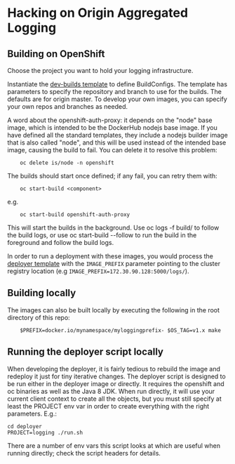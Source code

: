 # Hacking on Origin Aggregated Logging

## Building on OpenShift
Choose the project you want to hold your logging infrastructure.

Instantiate the [dev-builds template](hack/templates/dev-builds.yaml)
to define BuildConfigs.  The template has parameters to specify the repository and branch to use
for the builds. The defaults are for origin master. To develop your own
images, you can specify your own repos and branches as needed.

A word about the openshift-auth-proxy: it depends on the "node" base
image, which is intended to be the DockerHub nodejs base image. If you
have defined all the standard templates, they include a nodejs builder image
that is also called "node", and this will be used instead of the intended
base image, causing the build to fail. You can delete it to resolve this
problem:

```
    oc delete is/node -n openshift
```

The builds should start once defined; if any fail, you can retry them with:

```
    oc start-build <component>
```

e.g.

```
    oc start-build openshift-auth-proxy
```

This will start the builds in the background. Use oc logs -f build/<component> to 
follow the build logs, or use oc start-build --follow <component> to run the build 
in the foreground and follow the build logs.

In order to run a deployment with these images, you would process the
[deployer template](deployer/deployer.yaml) with the `IMAGE_PREFIX`
parameter pointing to the cluster registry location (e.g `IMAGE_PREFIX=172.30.90.128:5000/logs/`).

## Building locally

The images can also be built locally by executing the following in the root
directory of this repo:

```
    $PREFIX=docker.io/mynamespace/myloggingprefix- $OS_TAG=v1.x make
```

## Running the deployer script locally

When developing the deployer, it is fairly tedious to rebuild the image
and redeploy it just for tiny iterative changes.  The deployer script
is designed to be run either in the deployer image or directly. It
requires the openshift and oc binaries as well as the Java 8 JDK. When
run directly, it will use your current client context to create all
the objects, but you must still specify at least the PROJECT env var in
order to create everything with the right parameters. E.g.:

    cd deployer
    PROJECT=logging ./run.sh

There are a number of env vars this script looks at which are useful
when running directly; check the script headers for details.
